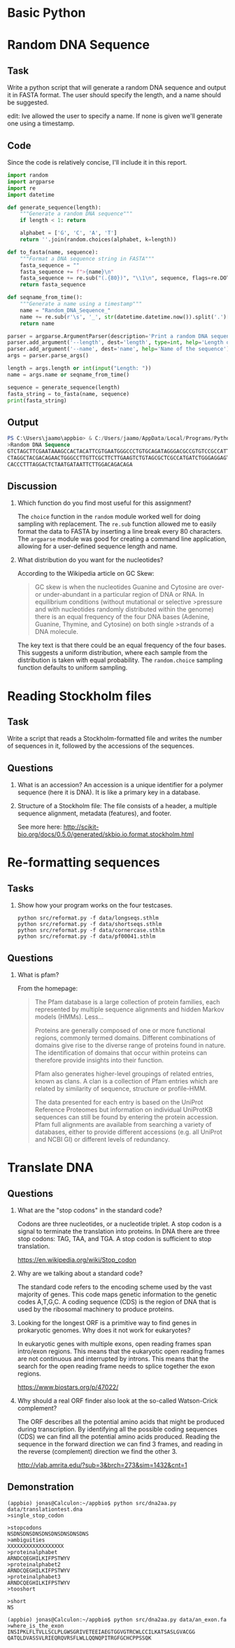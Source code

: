 # Basic Python

# Random DNA Sequence

## Task

Write a python script that will generate a random DNA sequence and output it in FASTA format. The user should specify the length, and a name should be suggested.

edit: Ive allowed the user to specify a name. If none is given we'll generate one using a timestamp.

## Code

Since the code is relatively concise, I'll include it in this report.

```python
import random
import argparse
import re
import datetime

def generate_sequence(length):
    """Generate a random DNA sequence"""
    if length < 1: return

    alphabet = ['G', 'C', 'A', 'T']
    return ''.join(random.choices(alphabet, k=length))

def to_fasta(name, sequence):
    """Format a DNA sequence string in FASTA"""
    fasta_sequence = ""
    fasta_sequence += f">{name}\n"
    fasta_sequence += re.sub("(.{80})", "\\1\n", sequence, flags=re.DOTALL)
    return fasta_sequence

def seqname_from_time():
    """Generate a name using a timestamp"""
    name = "Random_DNA_Sequence_"
    name += re.sub(r'\s', '_', str(datetime.datetime.now()).split('.')[0])
    return name

parser = argparse.ArgumentParser(description='Print a random DNA sequence in FASTA format')
parser.add_argument('--length', dest='length', type=int, help='Length of the DNA sequence')
parser.add_argument('--name', dest='name', help='Name of the sequence')
args = parser.parse_args()

length = args.length or int(input("Length: "))
name = args.name or seqname_from_time()

sequence = generate_sequence(length)
fasta_string = to_fasta(name, sequence)
print(fasta_string)
```

## Output
```powershell
PS C:\Users\jaamo\appbio> & C:/Users/jaamo/AppData/Local/Programs/Python/Python36/python.exe c:/Users/jaamo/appbio/src/randomdna.py --name "Random DNA Sequence" --length 200
>Random DNA Sequence
GTCTAGCTTCGAATAAAGCCACTACATTCGTGAATGGGCCCTGTGCAGATAGGGACGCCGTGTCCGCCATTCAGGCTTTC
CTAGGCTACGACAGAACTGGGCCTTGTTCGCTTCTTGAAGTCTGTAGCGCTCGCCATGATCTGGGAGGAGTGTTCTCCAG
CACCCTTTAGGACTCTAATGATAATTCTTGGACAGACAGA
```

## Discussion
1. Which function do you find most useful for this assignment?

    The `choice` function in the `random` module worked well for doing sampling with replacement. The `re.sub` function allowed me to easily format the data to FASTA by inserting a line break every 80 characters. The `argparse` module was good for creating a command line application, allowing for a user-defined sequence length and name.

2. What distribution do you want for the nucleotides?

    According to the Wikipedia article on GC Skew: 
    >GC skew is when the nucleotides Guanine and Cytosine are over- or under-abundant in a particular region of DNA or RNA. In equilibrium conditions (without mutational or selective >pressure and with nucleotides randomly distributed within the genome) there is an equal frequency of the four DNA bases (Adenine, Guanine, Thymine, and Cytosine) on both single >strands of a DNA molecule.

    The key text is that there could be an equal frequency of the four bases. This suggests a uniform distribution, where each sample from the distribution is taken with equal probability. The `random.choice` sampling function defaults to uniform sampling.

# Reading Stockholm files

## Task
Write a script that reads a Stockholm-formatted file and writes the number of sequences in it, followed by the accessions of the sequences. 

## Questions
1. What is an accession?
    An accession is a unique identifier for a polymer sequence (here it is DNA). It is like a primary key in a database.
2. Structure of a Stockholm file:
    The file consists of a header, a multiple sequence alignment, metadata (features), and footer.
    
    See more here: http://scikit-bio.org/docs/0.5.0/generated/skbio.io.format.stockholm.html

# Re-formatting sequences

## Tasks
1. Show how your program works on the four testcases.
    ```
    python src/reformat.py -f data/longseqs.sthlm
    python src/reformat.py -f data/shortseqs.sthlm
    python src/reformat.py -f data/cornercase.sthlm
    python src/reformat.py -f data/pf00041.sthlm
    ```

## Questions
1. What is pfam?

    From the homepage:

    >The Pfam database is a large collection of protein families, each represented by multiple sequence alignments and hidden Markov models (HMMs). Less...
    >
    >Proteins are generally composed of one or more functional regions, commonly termed domains. Different combinations of domains give rise to the diverse range of proteins found in nature. The identification of domains that occur within proteins can therefore provide insights into their function.
    >
    >Pfam also generates higher-level groupings of related entries, known as clans. A clan is a collection of Pfam entries which are related by similarity of sequence, structure or profile-HMM.
    >
    >The data presented for each entry is based on the UniProt Reference Proteomes but information on individual UniProtKB sequences can still be found by entering the protein accession. Pfam full alignments are available from searching a variety of databases, either to provide different accessions (e.g. all UniProt and NCBI GI) or different levels of redundancy.

# Translate DNA

## Questions
1. What are the "stop codons" in the standard code?
    
    Codons are three nucleotides, or a nucleotide triplet. A stop codon is a signal to terminate the translation into proteins. In DNA there are three stop codons: TAG, TAA, and TGA. A stop codon is sufficient to stop translation.

    https://en.wikipedia.org/wiki/Stop_codon

2. Why are we talking about a standard code?
    
    The standard code refers to the encoding scheme used by the vast majority of genes. This code maps genetic information to the genetic codes A,T,G,C. A coding sequence (CDS) is the region of DNA that is used by the ribosomal machinery to produce proteins.

3. Looking for the longest ORF is a primitive way to find genes in prokaryotic genomes. Why does it not work for eukaryotes?

    In eukaryotic genes with multiple exons, open reading frames span intro/exon regions. This means that the eukaryotic open reading frames are not continuous and interrupted by introns. This means that the search for the open reading frame needs to splice together the exon regions.
    
    https://www.biostars.org/p/47022/
    
4. Why should a real ORF finder also look at the so-called Watson-Crick complement? 

    The ORF describes all the potential amino acids that might be produced during transcription. By identifying all the possible coding sequences (CDS) we can find all the potential amino acids produced. Reading the sequence in the forward direction we can find 3 frames, and reading in the reverse (complement) direction we find the other 3.

    http://vlab.amrita.edu/?sub=3&brch=273&sim=1432&cnt=1

## Demonstration

```
(appbio) jonas@Calculon:~/appbio$ python src/dna2aa.py data/translationtest.dna
>single_stop_codon

>stopcodons
NSDNSDNSDNSDNSDNSDNSDNSDNS
>ambiguities
XXXXXXXXXXXXXXXXXX
>proteinalphabet
ARNDCQEGHILKIFPSTWYV
>proteinalphabet2
ARNDCQEGHILKIFPSTWYV
>proteinalphabet3
ARNDCQEGHILKIFPSTWYV
>tooshort

>short
NS
```

```
(appbio) jonas@Calculon:~/appbio$ python src/dna2aa.py data/an_exon.fa 
>where_is_the_exon
INSIPKLFLTVLLSCLPLGWSGRIVETEEIAEGTGGVGTRCWLCCILKATSASLGVACGG
QATQLDVASSVLRIEQRQVRSFLWLLQQNQPITRGFGCHCPPSSQK

```

